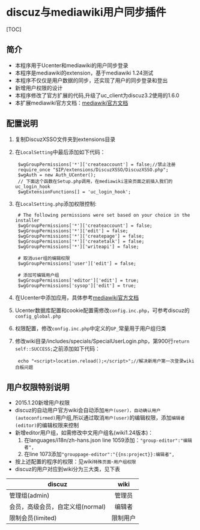 # discuz与mediawiki用户同步插件

[TOC]

## 简介
- 本程序用于Ucenter和mediawiki的用户同步登录
- 本程序是mediawiki的extension，基于mediawiki 1.24测试
- 本程序不仅仅是用户数据的同步，还实现了用户的同步登录和登出
- 新增用户权限的设计
- 本程序修改了官方扩展的代码,升级了uc_client为discuz3.2使用的1.6.0
- 本扩展mediawiki官方文档：[mediawiki官方文档](http://www.mediawiki.org/wiki/Extension:Discuz_X_Single_Sign-On)

## 配置说明
1. 复制DiscuzXSSO文件夹到extensions目录
2. 在`LocalSetting`中最后添加如下代码：
		
		$wgGroupPermissions['*']['createaccount'] = false;//禁止注册
		require_once "$IP/extensions/DiscuzXSSO/DiscuzXSSO.php";
		$wgAuth = new Auth_UCenter();
		// 下面这个函数在Setup.php调用，在mediawiki渲染页面之前插入我们的uc_login_hook 
		$wgExtensionFunctions[] = 'uc_login_hook';

3. 在`LocalSetting.php`添加权限控制:
	
		# The following permissions were set based on your choice in the installer
		$wgGroupPermissions['*']['createaccount'] = false;
		$wgGroupPermissions['*']['edit'] = false;
		$wgGroupPermissions['*']['createpage'] = false;
		$wgGroupPermissions['*']['createtalk'] = false;
		$wgGroupPermissions['*']['writeapi'] = false;

		# 取消user组的编辑权限
		$wgGroupPermissions['user']['edit'] = false;

		# 添加可编辑用户组
		$wgGroupPermissions['editor']['edit'] = true;
		$wgGroupPermissions['sysop']['edit'] = true;
 
4. 在Ucenter中添加应用，具体参考[mediawiki官方文档](http://www.mediawiki.org/wiki/Extension:Discuz_X_Single_Sign-On)
5. Ucenter数据库配置和cookie配置需修改`config.inc.php`，可参考discuz的`config_global.php`
6. 权限配置，修改`config.inc.php`中定义的`GP_`常量用于用户组归类
7. 修改wiki目录/includes/specials/SpecialUserLogin.php，第900行`return self::SUCCESS;`之前添加如下代码：
	
		echo "<script>location.reload();</script>";//解决新用户第一次登录wiki白板问题

## 用户权限特别说明
- 2015.1.20新增用户权限
- discuz的自动用户官方wiki会自动添加`用户(user)，自动确认用户(autoconfirmed)`用户组,所以通过取消`用户(user)`的编辑权限，添加`编辑者(editor)`的编辑权限来控制
- 新增editor用户组，如需修改中文用户组名(wiki1.24版本)：
	1. 在languages/i18n/zh-hans.json line 1059添加：`"group-editor":"编辑者",`
	2. 在line 1073添加`"grouppage-editor":"{{ns:project}}:编辑者",`
- 按上述配置的程序的权限：见wiki`特殊页面`-`用户组权限`
- discuz的用户对应到wiki分为三大类，见下表

| 					discuz        		| wiki          |
| --------------------------------------|:-------------:|
| 管理组(admin)      					| 管理员 		|
| 会员，高级会员，自定义组(normal) 		| 编辑者      	|
| 限制会员(limited)						| 限制用户      |


